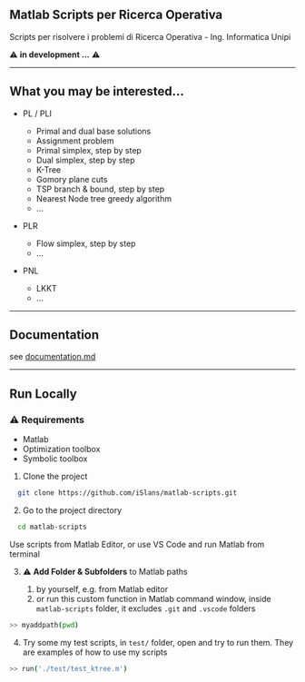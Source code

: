  
## Matlab Scripts per Ricerca Operativa
Scripts per risolvere i problemi di 
Ricerca Operativa - Ing. Informatica Unipi   

⚠️ **in development ...** ⚠️

---

## What you may be interested...

- PL / PLI
  - Primal and dual base solutions
  - Assignment problem
  - Primal simplex, step by step
  - Dual simplex, step by step
  - K-Tree
  - Gomory plane cuts
  - TSP branch & bound, step by step
  - Nearest Node tree greedy algorithm
  - ...

- PLR
  - Flow simplex, step by step
  - ...

- PNL
  - LKKT
  - ...

---

## Documentation  

see [documentation.md](documentation.md)

---
## Run Locally  

### ⚠️ Requirements

- Matlab
- Optimization toolbox
- Symbolic toolbox

1. Clone the project  

~~~bash  
  git clone https://github.com/iSlans/matlab-scripts.git
~~~

2. Go to the project directory  

~~~bash  
  cd matlab-scripts
~~~

Use scripts from Matlab Editor, or use VS Code and run Matlab from terminal 

3. ⚠️ **Add Folder & Subfolders** to Matlab paths  

   1. by yourself, e.g. from Matlab editor
   2. or run this custom function in Matlab command window, inside `matlab-scripts` folder, it excludes `.git` and `.vscode` folders

~~~bash  
>> myaddpath(pwd) 
~~~

4. Try some my test scripts, in `test/` folder, open and try to run them. They are examples of how to use my scripts

~~~bash  
>> run('./test/test_ktree.m')
~~~  

